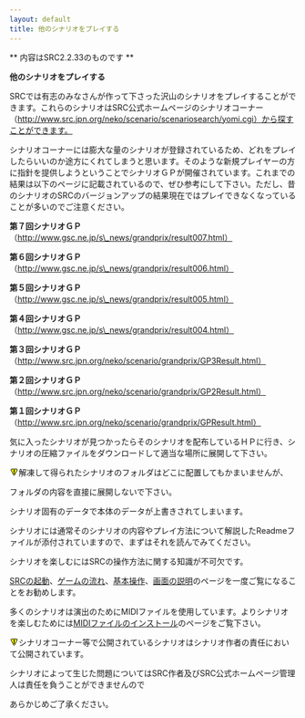 ```yaml
---
layout: default
title: 他のシナリオをプレイする
---
```

** 内容はSRC2.2.33のものです **

**他のシナリオをプレイする**

SRCでは有志のみなさんが作って下さった沢山のシナリオをプレイすることができます。これらのシナリオはSRC公式ホームページのシナリオコーナー（http://www.src.jpn.org/neko/scenario/scenariosearch/yomi.cgi）から探すことができます。

シナリオコーナーには膨大な量のシナリオが登録されているため、どれをプレイしたらいいのか途方にくれてしまうと思います。そのような新規プレイヤーの方に指針を提供しようということでシナリオＧＰが開催されています。これまでの結果は以下のページに記載されているので、ぜひ参考にして下さい。ただし、昔のシナリオのSRCのバージョンアップの結果現在ではプレイできなくなっていることが多いのでご注意ください。

**第７回シナリオＧＰ**（http://www.gsc.ne.jp/s\_news/grandprix/result007.html）

**第６回シナリオＧＰ**（http://www.gsc.ne.jp/s\_news/grandprix/result006.html）

**第５回シナリオＧＰ**（http://www.gsc.ne.jp/s\_news/grandprix/result005.html）

**第４回シナリオＧＰ**（http://www.gsc.ne.jp/s\_news/grandprix/result004.html）

**第３回シナリオＧＰ**（http://www.src.jpn.org/neko/scenario/grandprix/GP3Result.html）

**第２回シナリオＧＰ**（http://www.src.jpn.org/neko/scenario/grandprix/GP2Result.html）

**第１回シナリオＧＰ**（http://www.src.jpn.org/neko/scenario/grandprix/GPResult.html）

気に入ったシナリオが見つかったらそのシナリオを配布しているＨＰに行き、シナリオの圧縮ファイルをダウンロードして適当な場所に展開して下さい。

![](./images/bm0.gif)解凍して得られたシナリオのフォルダはどこに配置してもかまいませんが、

フォルダの内容を直接に展開しないで下さい。

シナリオ固有のデータで本体のデータが上書きされてしまいます。

シナリオには通常そのシナリオの内容やプレイ方法について解説したReadmeファイルが添付されていますので、まずはそれを読んでみてください。

シナリオを楽しむにはSRCの操作方法に関する知識が不可欠です。

[SRCの起動](SRCの起動.md)、[ゲームの流れ](ゲームの流れ.md)、[基本操作](基本操作.md)、[画面の説明](画面の説明.md)のページを一度ご覧になることをお勧めします。

多くのシナリオは演出のためにMIDIファイルを使用しています。よりシナリオを楽しむためには[MIDIファイルのインストール](MIDIファイルのインストール.md)のページをご覧下さい。

![](./images/bm0.gif)シナリオコーナー等で公開されているシナリオはシナリオ作者の責任において公開されています。

シナリオによって生じた問題についてはSRC作者及びSRC公式ホームページ管理人は責任を負うことができませんので

あらかじめご了承ください。
